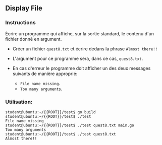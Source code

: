 ## Display File

### Instructions

Écrire un programme qui affiche, sur la sortie standard, le contenu d'un fichier donné en argument.

-   Créer un fichier `quest8.txt` et écrire dedans la phrase `Almost there!!`

-   L'argument pour ce programme sera, dans ce cas, `quest8.txt`.

-   En cas d'erreur le programme doit afficher un des deux messages suivants de manière approprié:
    -   `File name missing`.
    -   `Too many arguments`.

### Utilisation:

```console
student@ubuntu:~/{{ROOT}}/test$ go build
student@ubuntu:~/{{ROOT}}/test$ ./test
File name missing
student@ubuntu:~/{{ROOT}}/test$ ./test quest8.txt main.go
Too many arguments
student@ubuntu:~/{{ROOT}}/test$ ./test quest8.txt
Almost there!!
```
